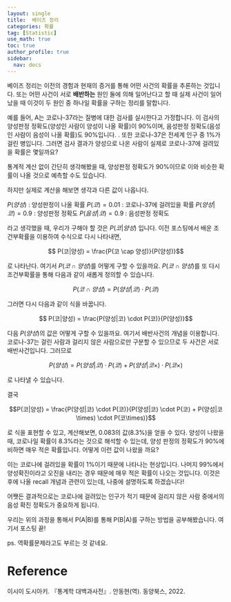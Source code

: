 ```yaml
---
layout: single
title:  베이즈 정리
categories: 확률
tag: [Statistic]
use_math: true
toc: true
author_profile: true
sidebar:
  nav: docs
---
```


베이즈 정리는 이전의 경험과 현재의 증거를 통해 어떤 사건의 확률을 추론하는 것입니다. 또는 어떤 사건이 서로 **배반하는** 원인 둘에 의해 일어난다고 할 때 실제 사건이 일어났을 때 이것이 두 원인 중 하나일 확률을 구하는 정리를 말합니다.

예를 들어, A는 코로나-37라는 질병에 대한 검사를 실시한다고 가정합니다. 이 검사의 양성판정 정확도(양성인 사람이 양성이 나올 확률)이 90%이며, 음성판정 정확도(음성인 사람이 음성이 나올 확률)도 90%입니다. . 또한 코로나-37은 전세계 인구 중 1%가 걸린 병입니다. 그러면 검사 결과가 양성으로 나온 사람이 실제로 코로나-37에 걸려있을 확률은 몇일까요?

통계적 계산 없이 간단히 생각해봤을 때, 양성판정 정확도가 90%이므로 이와 비슷한 확률이 나올 것으로 예측할 수도 있습니다.

하지만 실제로 계산을 해보면 생각과 다른 값이 나옵니다.

$P(양성)$ : 양성판정이 나올 확률
$P(코) = 0.01$ : 코로나-37에 걸려있을 확률
$P(양성|코) = 0.9$ : 양성판정 정확도
$P(음성|코) = 0.9$ : 음성판정 정확도

라고 생각했을 때, 우리가 구해야 할 것은 $P(코|양성)$ 입니다. 이전 포스팅에서 배운 조건부확률을 이용하여 수식으로 다시 나타내면,

$$ P(코|양성) = \frac{P(코 \cap 양성)}{P(양성)}$$

로 나타난다. 여기서 $P(코 \cap 양성)$를 어떻게 구할 수 있을까요. $P(코 \cap 양성)$를 또 다시 조건부확률을 통해 다음과 같이 새롭게 정의할 수 있습니다.

$$P(코 \cap 양성) = P(양성|코) \cdot P(코)$$

그러면 다시 다음과 같이 식을 바꿉니다.

$$ P(코|양성) = \frac{P(양성|코) \cdot P(코)}{P(양성)}$$

다음 $P(양성)$의 값은 어떻게 구할 수 있을까요.
여기서 배반사건의 개념을 이용합니다. 코로나-37는 걸린 사람과 걸리지 않은 사람으로만 구분할 수 있으므로 두 사건은 서로 배반사건입니다. 그러므로

$$P(양성) = P(양성|코) \cdot P(코) + P(양성|코\times) \cdot P(코\times)$$

로 나타낼 수 있습니다.

결국

$$P(코|양성) = \frac{P(양성|코) \cdot P(코)}{P(양성|코) \cdot P(코) + P(양성|코\times) \cdot P(코\times)}$$

로 식을 표현할 수 있고, 계산해보면, 0.083의 값(8.3%)을 얻을 수 있다. 양성이 나왔을 때, 코로나일 확률이 8.3%라는 것으로 해석할 수 있는데, 양성 판정의 정확도가 90%에 비하면 매우 적은 확률입니다. 어떻게 이런 값이 나왔을 까요?

이는 코로나에 걸려있을 확률이 1%이기 때문에 나타나는 현상입니다. 나머지 99%에서 양성확진이라고 오진을 내리는 경우 때문에 매우 적은 확률이 나오는 것입니다. 이것은 후에 나올 recall 개념과 관련이 있는데, 나중에 설명하도록 하겠습니다!

어쨋든 결과적으로는 코로나에 걸려있는 인구가 적기 때문에 걸리지 않은 사람 중에서의 음성 확진 정확도가 중요하게 됩니다.

우리는 위의 과정을 통해서 P(A|B)를 통해 P(B|A)를 구하는 방법을 공부해봤습니다. 여기서 포스팅 끝!

ps. 역확률문제라고도 부르는 것 같네요.

# Reference

이시이 도시아키. 『통계학 대백과사전』. 안동현(역). 동양북스, 2022.










